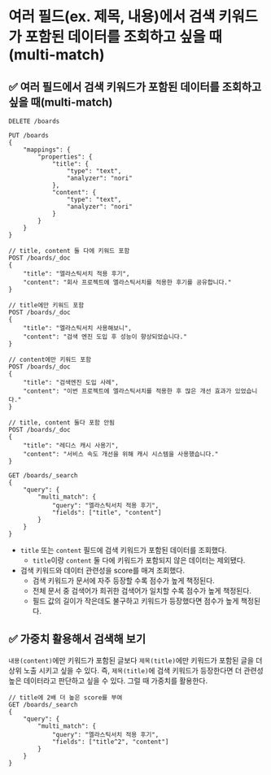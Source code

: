 # 여러 필드(ex. 제목, 내용)에서 검색 키워드가 포함된 데이터를 조회하고 싶을 때(multi-match)
## ✅ 여러 필드에서 검색 키워드가 포함된 데이터를 조회하고 싶을 때(multi-match)
```
DELETE /boards

PUT /boards
{
    "mappings": {
        "properties": {
            "title": {
                "type": "text",
                "analyzer": "nori"
            },
            "content": {
                "type": "text",
                "analyzer": "nori"
            }
        }
    }
}

// title, content 둘 다에 키워드 포함
POST /boards/_doc
{
    "title": "엘라스틱서치 적용 후기",
    "content": "회사 프로젝트에 엘라스틱서치를 적용한 후기를 공유합니다."
}

// title에만 키워드 포함
POST /boards/_doc
{
    "title": "엘라스틱서치 사용해보니",
    "content": "검색 엔진 도입 후 성능이 향상되었습니다."
}

// content에만 키워드 포함
POST /boards/_doc
{
    "title": "검색엔진 도입 사례",
    "content": "이번 프로젝트에 엘라스틱서치를 적용한 후 많은 개선 효과가 있었습니다."
}

// title, content 둘다 포함 안됨
POST /boards/_doc
{
    "title": "레디스 캐시 사용기",
    "content": "서비스 속도 개선을 위해 캐시 시스템을 사용했습니다."
}

GET /boards/_search
{
    "query": {
        "multi_match": {
            "query": "엘라스틱서치 적용 후기",
            "fields": ["title", "content"]
        }
    }
}
```
* `title` 또는 `content` 필드에 검색 키워드가 포함된 데이터를 조회했다.
  * `title`이랑 `content` 둘 다에 키워드가 포함되지 않은 데이터는 제외됐다.
* 검색 키워드와 데이터 관련성을 score를 매겨 조회했다.
  * 검색 키워드가 문서에 자주 등장할 수록 점수가 높게 책정된다.
  * 전체 문서 중 검색어가 희귀한 검색어가 일치할 수록 점수가 높게 책정된다.
  * 필드 값의 길이가 작은데도 불구하고 키워드가 등장했다면 점수가 높게 책정된다.

## ✅ 가중치 활용해서 검색해 보기
`내용(content)`에만 키워드가 포함된 글보다 `제목(title)`에만 키워드가 포함된 글을 더 상위 노출 시키고 싶을 수 있다.
즉, `제목(title)`에 검색 키워드가 등장한다면 더 관련성 높은 데이터라고 판단하고 싶을 수 있다. 그럴 때 가중치를 활용한다.

```
// title에 2배 더 높은 score를 부여
GET /boards/_search
{
    "query": {
        "multi_match": {
            "query": "엘라스틱서치 적용 후기",
            "fields": ["title^2", "content"]
        }
    }
}
```